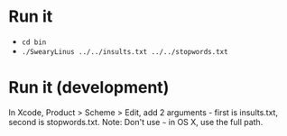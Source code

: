 # Run it

- `cd bin`
- `./SwearyLinus ../../insults.txt ../../stopwords.txt`

# Run it (development)

In Xcode, Product > Scheme > Edit, add 2 arguments - first is insults.txt, second is stopwords.txt. Note: Don't use `~` in OS X, use the full path.